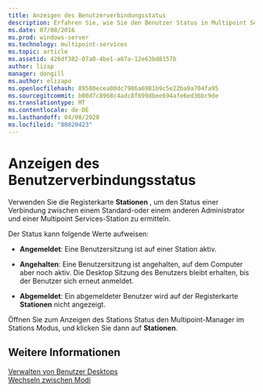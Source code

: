 ```yaml
---
title: Anzeigen des Benutzerverbindungsstatus
description: Erfahren Sie, wie Sie den Benutzer Status in Multipoint Services anzeigen.
ms.date: 07/08/2016
ms.prod: windows-server
ms.technology: multipoint-services
ms.topic: article
ms.assetid: 426df382-07a0-4be1-a87a-12e63bd8157b
author: lizap
manager: dongill
ms.author: elizapo
ms.openlocfilehash: 89580ecea00dc7986a6981b9c5e22ba9a704fa95
ms.sourcegitcommit: b00d7c8968c4adc8f699dbee694afe6ed36bc9de
ms.translationtype: MT
ms.contentlocale: de-DE
ms.lasthandoff: 04/08/2020
ms.locfileid: "80820423"
---
```

# <a name="view-user-connection-status"></a>Anzeigen des Benutzerverbindungsstatus
Verwenden Sie die Registerkarte **Stationen** , um den Status einer Verbindung zwischen einem Standard-oder einem anderen Administrator und einer Multipoint Services-Station zu ermitteln.  
  
Der Status kann folgende Werte aufweisen:  
  
-   **Angemeldet**: Eine Benutzersitzung ist auf einer Station aktiv.  
  
-   **Angehalten**: Eine Benutzersitzung ist angehalten, auf dem Computer aber noch aktiv. Die Desktop Sitzung des Benutzers bleibt erhalten, bis der Benutzer sich erneut anmeldet.  
  
-   **Abgemeldet**: Ein abgemeldeter Benutzer wird auf der Registerkarte **Stationen** nicht angezeigt.  
  
Öffnen Sie zum Anzeigen des Stations Status den Multipoint-Manager im Stations Modus, und klicken Sie dann auf **Stationen**.

## <a name="see-also"></a>Weitere Informationen  
[Verwalten von Benutzer Desktops](manage-user-desktops-using-multipoint-dashboard.md)  
[Wechseln zwischen Modi](Switch-Between-Modes.md)